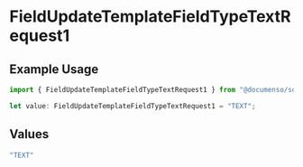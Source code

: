 # FieldUpdateTemplateFieldTypeTextRequest1

## Example Usage

```typescript
import { FieldUpdateTemplateFieldTypeTextRequest1 } from "@documenso/sdk-typescript/models/operations";

let value: FieldUpdateTemplateFieldTypeTextRequest1 = "TEXT";
```

## Values

```typescript
"TEXT"
```